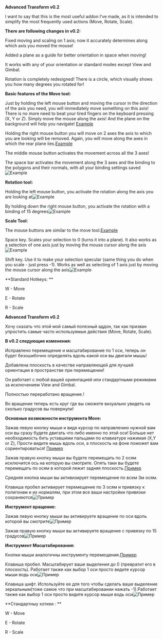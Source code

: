 **Advanced Transform v0.2**

I want to say that this is the most useful addon I’ve made, as it is intended to simplify the most frequently used actions (Move, Rotate, Scale).

**There are following changes in v0.2:**

Fixed moving and scaling on 1 axis; now it accurately determines along which axis you moved the mouse!

Added a plane as a guide for better orientation in space when moving!

It works with any of your orientation or standard modes except View and Gimbal.

Rotation is completely redesigned! There is a circle, which visually shows you how many degrees you rotated for!

**Basic features of the Move tool:**

Just by holding the left mouse button and moving the cursor in the direction of the axis you need, you will immediately move something on this axis! There is no more need to beat your tired fingers on the keyboard pressing (X, Y or Z). Simply move the mouse along the axis! And the plane on the background will help you navigate! [Example](https://i.imgur.com/BBAH3lV.gifv)

Holding the right mouse button you will move on 2 axes the axis to which you are looking will be removed. Again, you will move along the axes in which the rear plane lies.[Example](https://i.imgur.com/mOqHkaT.gifv)

The middle mouse button activates the movement across all the 3 axes!

The space bar activates the movement along the 3 axes and the binding to the polygons and their normals, with all your binding settings saved![Example](https://i.imgur.com/5mqiCTY.gifv)

**Rotation tool:**

Holding the left mouse button, you activate the rotation along the axis you are looking at![Example](https://i.imgur.com/NpsqQYY.gifv)

By holding down the right mouse button, you activate the rotation with a binding of 15 degrees![Example](https://i.imgur.com/yeMDIj0.gifv)

**Scale Tool:**

The mouse buttons are similar to the move tool.[Example](https://i.imgur.com/ZiykmFA.gifv)

Space key. Scales your selection to 0 (turns it into a plane). It also works as a selection of one axis just by moving the mouse cursor along the axis![Example](https://i.imgur.com/0iKVQCO.gifv)

Shift key. Use it to make your selection specular (same thing you do when you scale - just press -1). Works as well as selecting of 1 axis just by moving the mouse cursor along the axis![Example](https://i.imgur.com/oEZPoSY.gifv)

**Standard Hotkeys: **

W -  Move

E -  Rotate

R -  Scale

**Advanced Transform v0.2**

Хочу сказать что этой мой самый полезный аддон, так как призван упростить самые часто используемые действия (Move, Rotate, Scale).

**В v0.2 следующие изменения:**

Исправлено перемещение и масштабирование по 1 оси, теперь он будет безошибочно определять вдоль какой оси вы двигали мышь!

Добавлена плоскость в качестве направляющей для лучшей ориентации в пространстве при перемещении!

Он работает с любой вашей ориентацией или стандартными режимами за исключением View and Gimbal.

Полностью переработано вращение.!

Во вращение теперь есть круг где вы сможете визуально увидеть на сколько градусов вы повернули!

**Основные возможности инструмента Move:**

Зажав левую кнопку мыши и видя курсор по направлению нужной вам оси вы сразу будете двигать что либо именно по этой оси! Больше нет необходимость бить уставшими пальцами по клавиатуре нажимая (X,Y or Z), Прости видите мышь вдоль оси, а плоскость на фоне поможет вам сориентироваться! [Пример](https://i.imgur.com/BBAH3lV.gifv)

Зажав правую кнопку мыши вы будете перемещать по 2 осям исключится ось на которую вы смотрите. Опять таки вы будете перемещать по осям в которой лежит задняя плоскость.[Пример](https://i.imgur.com/mOqHkaT.gifv)

Средняя кнопка мыши вы активизирует перемещение по всем 3м осям.

Клавиша пробел активирует перемещение по 3 осям и привязку к полигонам и их нормалям, при этом все ваши настройки привязки сохраняются![Пример](https://i.imgur.com/5mqiCTY.gifv)

**Инструмент вращение:**

Зажав левую кнопку мыши вы активируете вращение по оси вдоль которой вы смотрите![Пример](https://i.imgur.com/NpsqQYY.gifv)

Зажав правую кнопку мыши вы активируете вращение с привязку по 15 градусов![Пример](https://i.imgur.com/yeMDIj0.gifv)

**Инструмент Масштабирования:**

Кнопки мыши аналогичны инструменту перемещения.[Пример](https://i.imgur.com/ZiykmFA.gifv)

Клавиша пробел. Масштабирует ваше выделения до 0 (превратит его в плоскость). Работает также как выбор 1 оси просто видите курсор мыши водь оси![Пример](https://i.imgur.com/0iKVQCO.gifv)

Клавиша шифт. Используйте ее для того чтобы сделать ваше выделение зеркальным(тоже самое что при масштабировании нажать -1).Работает также как выбор 1 оси просто видите курсор мыши водь оси![Пример](https://i.imgur.com/oEZPoSY.gifv)

**Стандартныу хоткеи : **

W -  Move

E -  Rotate

R -  Scale

